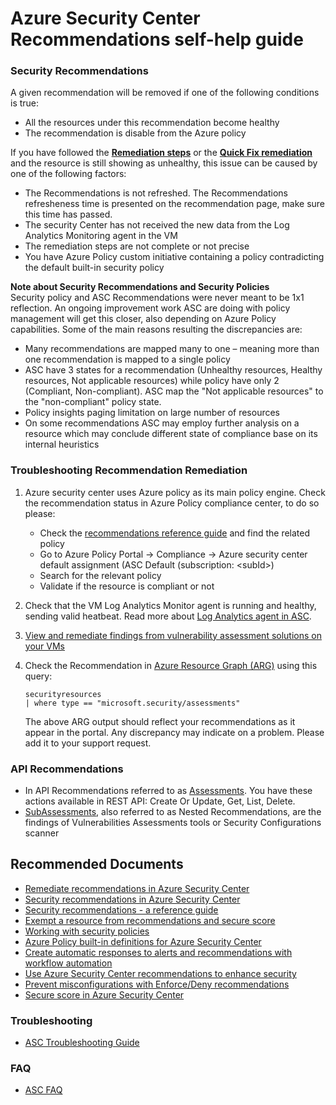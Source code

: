 <properties
  pagetitle="Azure Security Center Recommendations self-help guide"
  service=""
  resource=""
  ms.author="elsagie"
  selfhelptype="Generic"
  supporttopicids="32693227,32693234,32693235,32693243,32693247,32749432"
  productpesids="15947"
  cloudenvironments="public, fairfax, mooncake, blackforest, ussec, usnat"
  articleid="e69fda58-397e-485d-a08a-891fe3be86ca"
  ownershipid="Azure_Security_Security_Center" />
# Azure Security Center Recommendations self-help guide

### Security Recommendations

A given recommendation will be removed if one of the following conditions is true:

- All the resources under this recommendation become healthy
- The recommendation is disable from the Azure policy

If you have followed the [**Remediation steps**](https://docs.microsoft.com/azure/security-center/security-center-remediate-recommendations#remediation-steps) or the  [**Quick Fix remediation**](https://docs.microsoft.com/azure/security-center/security-center-remediate-recommendations#quick-fix-remediation) and the resource is still showing as unhealthy, this issue can be caused by one of the following factors:

- The Recommendations is not refreshed. The Recommendations refresheness time is presented on the recommendation page, make sure this time has passed.
- The security Center has not received the new data from the Log Analytics Monitoring agent in the VM
- The remediation steps are not complete or not precise
- You have Azure Policy custom initiative containing a policy contradicting the default built-in security policy

**Note about Security Recommendations and Security Policies**  
Security policy and ASC Recommendations were never meant to be 1x1 reflection. An ongoing improvement work ASC are doing with policy management will get this closer, also depending on Azure Policy capabilities. Some of the main reasons resulting the discrepancies are:

- Many recommendations are mapped many to one – meaning more than one recommendation is mapped to a single policy
- ASC have 3 states for a recommendation (Unhealthy resources, Healthy resources, Not applicable resources) while policy have only 2 (Compliant, Non-compliant). ASC map the "Not applicable resources" to the "non-compliant" policy state.
- Policy insights paging limitation on large number of resources
- On some recommendations ASC may employ further analysis on a resource which may conclude different state of compliance base on its internal heuristics

### Troubleshooting Recommendation Remediation

1. Azure security center uses Azure policy as its main policy engine. Check the recommendation status in Azure Policy compliance center, to do so please:
   * Check the [recommendations reference guide](https://docs.microsoft.com/azure/security-center/recommendations-reference) and find the related policy
   * Go to Azure Policy Portal -> Compliance -> Azure security center default assignment (ASC Default (subscription: \<subId\>)
   * Search for the relevant policy
   * Validate if the resource is compliant or not

2. Check that the VM Log Analytics Monitor agent is running and healthy, sending valid heatbeat. Read more about [Log Analytics agent in ASC](https://docs.microsoft.com/azure/security-center/faq-data-collection-agents#what-is-the-log-analytics-agent).
3. [View and remediate findings from vulnerability assessment solutions on your VMs](https://docs.microsoft.com/azure/security-center/remediate-vulnerability-findings-vm)
4. Check the Recommendation in [Azure Resource Graph (ARG)](https://docs.microsoft.com/azure/governance/resource-graph/) using this query:
   ```
   securityresources
   | where type == "microsoft.security/assessments"
   ```
   The above ARG output should reflect your recommendations as it appear in the portal. Any discrepancy may indicate on a problem. Please add it to your support request.
   
   
### API Recommendations
* In API Recommendations referred to as [Assessments](https://docs.microsoft.com/rest/api/securitycenter/assessments). You have these actions available in REST API: Create Or Update, Get, List, Delete. 
* [SubAssessments](https://docs.microsoft.com/rest/api/securitycenter/subassessments), also referred to as Nested Recommendations, are the findings of Vulnerabilities Assessments tools or Security Configurations scanner

## **Recommended Documents**

* [Remediate recommendations in Azure Security Center](https://docs.microsoft.com/azure/security-center/security-center-remediate-recommendations)
* [Security recommendations in Azure Security Center](https://docs.microsoft.com/azure/security-center/security-center-recommendations)
* [Security recommendations - a reference guide](https://docs.microsoft.com/azure/security-center/recommendations-reference)
* [Exempt a resource from recommendations and secure score](https://docs.microsoft.com/azure/security-center/exempt-resource)
* [Working with security policies](https://docs.microsoft.com/azure/security-center/tutorial-security-policy)
* [Azure Policy built-in definitions for Azure Security Center](https://docs.microsoft.com/azure/security-center/policy-reference)
* [Create automatic responses to alerts and recommendations with workflow automation](https://docs.microsoft.com/azure/security-center/workflow-automation)
* [Use Azure Security Center recommendations to enhance security](https://docs.microsoft.com/azure/security-center/security-center-using-recommendations)
* [Prevent misconfigurations with Enforce/Deny recommendations](https://docs.microsoft.com/azure/security-center/prevent-misconfigurations)
* [Secure score in Azure Security Center](https://docs.microsoft.com/azure/security-center/secure-score-security-controls)

### Troubleshooting

* [ASC Troubleshooting Guide](https://docs.microsoft.com/azure/security-center/security-center-troubleshooting-guide)

### FAQ

* [ASC FAQ](https://docs.microsoft.com/azure/security-center/security-center-faq)
